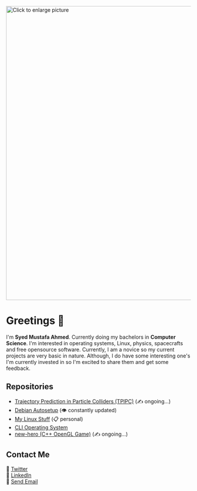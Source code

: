 <img src="https://drive.google.com/uc?export=view&id=11bTzg7oTYWALj8ZhLn97wQXFse-e7dHz" style="width: 800px; max-width: 100%; height: auto" title="Click to enlarge picture" />
</br>

# Greetings 👋
I'm **Syed Mustafa Ahmed**. Currently doing my bachelors in **Computer Science**. I'm interested in operating systems, Linux, physics, spacecrafts and free opensource software. Currently, I am a novice so my current projects are very basic in nature. Although, I do have some interesting one's I'm currently invested in so I'm excited to share them and get some feedback.

## Repositories
- [Trajectory Prediction in Particle Colliders (TPIPC)](https://github.com/SyedMustafaAhmad/TPIPC) (:writing_hand: ongoing...)
- [Debian Autosetup](https://github.com/SyedMustafaAhmad/debian-autosetup) (:eye: constantly updated)
- [My Linux Stuff](https://github.com/SyedMustafaAhmad/linux-stuff) (:clipboard: personal)
- [CLI Operating System](https://github.com/SyedMustafaAhmad/OS)
- [new-hero (C++ OpenGL Game)](https://github.com/SyedMustafaAhmad/new_hero) (:writing_hand: ongoing...)

## Contact Me
:link: [Twitter](https://twitter.com/SMustafaAhmad) </br>
:link: [LinkedIn](https://www.linkedin.com/in/syedmustafaahmad/) </br>
:email: <a href = "mailto: syedmustafaahmad@gmail.com">Send Email</a>
